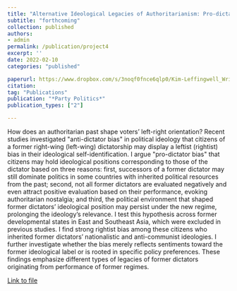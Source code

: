 ```yaml
---
title: "Alternative Ideological Legacies of Authoritarianism: Pro-dictator Bias in Post-developmental States (forthcoming)"
subtitle: "forthcoming"
collection: published
authors: 
- admin
permalink: /publication/project4
excerpt: ''
date: 2022-02-10
categories: "published"

paperurl: https://www.dropbox.com/s/3noqf0fnce6qlp0/Kim-Leffingwell_Writing_Sample3.pdf?dl=0
citation:
tag: "Publications"
publication: "*Party Politics*"
publication_types: ["2"]

---
```


How does an authoritarian past shape voters’ left-right orientation? Recent studies investigated "anti-dictator bias" in political ideology that citizens of a former right-wing (left-wing) dictatorship may display a leftist (rightist) bias in their ideological self-identification. I argue "pro-dictator bias" that citizens may hold ideological positions corresponding to those of the dictator based on three reasons: first, successors of a former dictator may still dominate politics in some countries with inherited political resources from the past; second, not all former dictators are evaluated negatively and even attract positive evaluation based on their performance, evoking authoritarian nostalgia; and third, the political environment that shaped former dictators’ ideological position may persist under the new regime, prolonging the ideology’s relevance. I test this hypothesis across former developmental states in East and Southeast Asia, which were excluded in previous studies. I find strong rightist bias among these citizens who inherited former dictators’ nationalistic and anti-communist ideologies. I further investigate whether the bias merely reflects sentiments toward the former ideological label or is rooted in specific policy preferences. These findings emphasize different types of legacies of former dictators originating from performance of former regimes. 

[Link to file](https://www.dropbox.com/s/3noqf0fnce6qlp0/Kim-Leffingwell_Writing_Sample3.pdf?dl=0)
